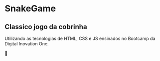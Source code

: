 # SnakeGame
## Classico jogo da cobrinha

Utilizando as tecnologias de HTML, CSS e JS ensinados no Bootcamp da Digital Inovation One.

:snake:

